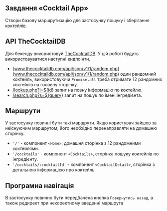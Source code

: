 ## Завдання «Cocktail App»

Створи базову маршрутизацію для застосунку пошуку і зберігання коктейлів.

## API TheCocktailDB

Для бекенду використовуй [TheCocktailDB](https://www.thecocktaildb.com/api.php). У цій роботі будуть використовуватися наступні ендпоінти.

- [www.thecocktaildb.com/api/json/v1/1/random.php](www.thecocktaildb.com/api/json/v1/1/random.php) один рандомний коктейль, використовуючи `Promise.all` треба отримати 12 рандомних коктейлів на головну сторінку.
- [/lookup.php?i=${id}](www.thecocktaildb.com/api/json/v1/1/lookup.php?i=11007)
  запит на повну інформацію по коктейлю.
- [/search.php?s=${query}](https://restcountries.com/#api-endpoints-v3-name) запит на
  пошук по імені інгредієнта.

## Маршрути

У застосунку повинні бути такі маршрути. Якщо користувач зайшов за неіснуючим
маршрутом, його необхідно перенаправляти на домашню сторінку.

- `'/'` - компонент `<Home>`, домашня сторінка з 12 рандомними коктейлями.
- `'/cocktails'` - компонент `<Cocktails>`, сторінка пошуку коктейлів по інгредієнту.
- `'/cocktails/:cocktailId'` - компонент `<CocktailDetail>`, сторінка з детальною
  інформацією про коктейль

## Програмна навігація

В застосунку повинно бути передбачена кнопка `Повернутись назад`, а також
редирект при некоректному введенні маршрута

